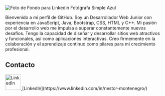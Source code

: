 


![Foto de Fondo para Linkedin Fotógrafa Simple Azul](https://github.com/nestord23/nestord23/assets/104476402/485d0d92-6071-4218-b27e-d9f9a6ea41f3)


Bienvenido a mi perfil de GitHub. Soy un Desarrollador Web Junior con experiencia en JavaScript, Java, Bootstrap, CSS, HTML y C++. Mi pasión por el desarrollo web me impulsa a superar constantemente nuevos desafíos. Tengo la capacidad de diseñar y desarrollar sitios web atractivos y funcionales, así como aplicaciones interactivas. Creo firmemente en la colaboración y el aprendizaje continuo como pilares para mi crecimiento profesional.


## Contacto
<a href="URL-de-tu-perfil-de-LinkedIn">
  <img src="https://github.com/nestord23/nestord23/blob/main/assets/104476402/f0f4ae75-5b59-4a61-bc76-94e8e1ecea01.png" alt="LinkedIn" width="50" height="50">
</a>
[LinkedIn](https://www.linkedin.com/in/nestor-montenegro/)

